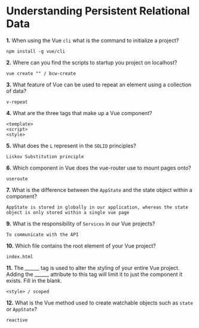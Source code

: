 # Understanding Persistent Relational Data

**1.** When using the Vue `cli` what is the command to initialize a project?
<!-- enter you answer in the space below -->
```
npm install -g vue/cli
```
**2.** Where can you find the scripts to startup you project on localhost?
<!-- enter you answer in the space below -->
```
vue create "" / bcw-create
```
**3.** What feature of Vue can be used to repeat an element using a collection of data?
<!-- enter you answer in the space below -->
```
v-repeat
```
**4.** What are the three tags that make up a Vue component?
<!-- enter you answer in the space below -->
```
<template>
<script>
<style>
```
**5.** What does the `L` represent in the `SOLID` principles?
<!-- enter you answer in the space below -->
```
Liskov Substitution principle 
```
**6.** Which component in Vue does the vue-router use to mount pages onto?
<!-- enter you answer in the space below -->
```
useroute
```
**7.** What is the difference between the `AppState` and the state object within a component?
<!-- enter you answer in the space below -->
```
AppState is stored in globally in our application, whereas the state object is only stored within a single vue page 
```
**9.** What is the responsibility of `Services` in our Vue projects?
<!-- enter you answer in the space below -->
```
To communicate with the API 
```
**10.** Which file contains the root element of your Vue project?
<!-- enter you answer in the space below -->
```
index.html
```
**11.** The ______ tag is used to alter the styling of your entire Vue project.  Adding the ______ attribute to this tag will limit it to just the component it exists.  Fill in the blank.
<!-- enter you answer in the space below -->
```
<style> / scoped
```
**12.** What is the Vue method used to create watchable objects such as `state` or `AppState`?
<!-- enter you answer in the space below -->
```
reactive
```